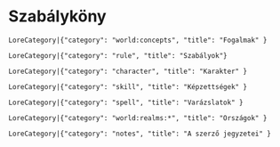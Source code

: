 # Szabályköny

`LoreCategory|{"category": "world:concepts", "title": "Fogalmak" }`

`LoreCategory|{"category": "rule", "title": "Szabályok"}`

`LoreCategory|{"category": "character", "title": "Karakter" }`

`LoreCategory|{"category": "skill", "title": "Képzettségek" }`

`LoreCategory|{"category": "spell", "title": "Varázslatok" }`

`LoreCategory|{"category": "world:realms:*", "title": "Országok" }`

`LoreCategory|{"category": "notes", "title": "A szerző jegyzetei" }`

